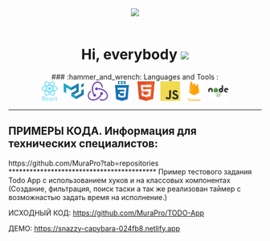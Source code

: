 <div align="center">
  <div id="header" align="center">
   <img src="https://media.giphy.com/media/M9gbBd9nbDrOTu1Mqx/giphy.gif" width="100"/>
  </div>
   <img src="https://komarev.com/ghpvc/?username=MuraPro&style=flat-square&color=blue" alt=""/>
  <h1>
   Hi, everybody
   <img src="https://media.giphy.com/media/hvRJCLFzcasrR4ia7z/giphy.gif" width="30px"/>
  </h1>
  ### :hammer_and_wrench: Languages and Tools :
<div>
  <img src="https://github.com/devicons/devicon/blob/master/icons/react/react-original-wordmark.svg" title="React" alt="React" width="40" height="40"/>&nbsp;
  <img src="https://github.com/devicons/devicon/blob/master/icons/materialui/materialui-original.svg" title="Material UI" alt="Material UI" width="40" height="40"/>&nbsp;
  <img src="https://github.com/devicons/devicon/blob/master/icons/redux/redux-original.svg" title="Redux" alt="Redux " width="40" height="40"/>&nbsp;
  <img src="https://github.com/devicons/devicon/blob/master/icons/css3/css3-plain-wordmark.svg"  title="CSS3" alt="CSS" width="40" height="40"/>&nbsp;
  <img src="https://github.com/devicons/devicon/blob/master/icons/html5/html5-original.svg" title="HTML5" alt="HTML" width="40" height="40"/>&nbsp;
  <img src="https://github.com/devicons/devicon/blob/master/icons/javascript/javascript-original.svg" title="JavaScript" alt="JavaScript" width="40" height="40"/>&nbsp;
  <img src="https://github.com/devicons/devicon/blob/master/icons/firebase/firebase-plain-wordmark.svg" title="Firebase" alt="Firebase" width="40" height="40"/>&nbsp;
  <img src="https://github.com/devicons/devicon/blob/master/icons/nodejs/nodejs-original-wordmark.svg" title="NodeJS" alt="NodeJS" width="40" height="40"/>&nbsp;
</div>
</div>

---
<div>
  <h2>ПРИМЕРЫ КОДА. Информация для технических специалистов:</h2>
  https://github.com/MuraPro?tab=repositories
</div>

<div>
  ******************************************
Пример тестового задания Todo App с использованием хуков и на классовых компонентах (Создание, фильтрация, поиск таски а так же реализован таймер с возможнастью задать время на исполнение.)

ИСХОДНЫЙ КОД: https://github.com/MuraPro/TODO-App

ДЕМО: https://snazzy-capybara-024fb8.netlify.app
</div>

